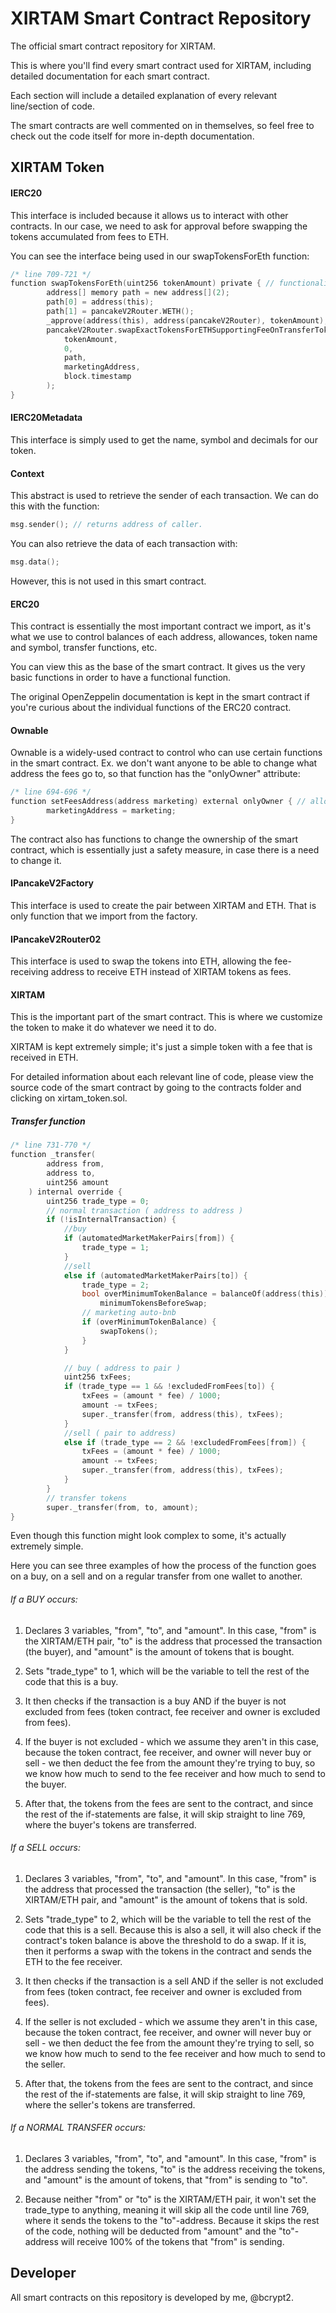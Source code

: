 # XIRTAM Smart Contract Repository

The official smart contract repository for XIRTAM.

This is where you'll find every smart contract used for XIRTAM, including detailed documentation for each smart contract.

Each section will include a detailed explanation of every relevant line/section of code.

The smart contracts are well commented on in themselves, so feel free to check out the code itself for more in-depth documentation.

## XIRTAM Token

#### IERC20
This interface is included because it allows us to interact with other contracts.
In our case, we need to ask for approval before swapping the tokens accumulated from fees to ETH.

You can see the interface being used in our swapTokensForEth function:
```c
/* line 709-721 */
function swapTokensForEth(uint256 tokenAmount) private { // functionality to swap the tokens accumulated from fees into ETH.
        address[] memory path = new address[](2);
        path[0] = address(this);
        path[1] = pancakeV2Router.WETH();
        _approve(address(this), address(pancakeV2Router), tokenAmount);
        pancakeV2Router.swapExactTokensForETHSupportingFeeOnTransferTokens(
            tokenAmount,
            0,
            path,
            marketingAddress,
            block.timestamp
        );
}
```

#### IERC20Metadata

This interface is simply used to get the name, symbol and decimals for our token.

#### Context

This abstract is used to retrieve the sender of each transaction. We can do this with the function:

```c
msg.sender(); // returns address of caller.
```

You can also retrieve the data of each transaction with:

```c
msg.data();
```

However, this is not used in this smart contract.

#### ERC20

This contract is essentially the most important contract we import, as it's what we use to control balances of each address, allowances, token name and symbol, transfer functions, etc.

You can view this as the base of the smart contract. It gives us the very basic functions in order to have a functional function.

The original OpenZeppelin documentation is kept in the smart contract if you're curious about the individual functions of the ERC20 contract.

#### Ownable

Ownable is a widely-used contract to control who can use certain functions in the smart contract. Ex. we don't want anyone to be able to change what address the fees go to, so that function has the "onlyOwner" attribute:

```c
/* line 694-696 */
function setFeesAddress(address marketing) external onlyOwner { // allows us to change the fee receiving address.
        marketingAddress = marketing;
}
```

The contract also has functions to change the ownership of the smart contract, which is essentially just a safety measure, in case there is a need to change it.

#### IPancakeV2Factory

This interface is used to create the pair between XIRTAM and ETH. That is only function that we import from the factory.

#### IPancakeV2Router02

This interface is used to swap the tokens into ETH, allowing the fee-receiving address to receive ETH instead of XIRTAM tokens as fees.

#### XIRTAM

This is the important part of the smart contract. This is where we customize the token to make it do whatever we need it to do.

XIRTAM is kept extremely simple; it's just a simple token with a fee that is received in ETH.

For detailed information about each relevant line of code, please view the source code of the smart contract by going to the contracts folder and clicking on xirtam_token.sol.

##### Transfer function

```c
/* line 731-770 */
function _transfer(
        address from,
        address to,
        uint256 amount
    ) internal override {
        uint256 trade_type = 0;
        // normal transaction ( address to address )
        if (!isInternalTransaction) {
            //buy
            if (automatedMarketMakerPairs[from]) {
                trade_type = 1;
            }
            //sell
            else if (automatedMarketMakerPairs[to]) {
                trade_type = 2;
                bool overMinimumTokenBalance = balanceOf(address(this)) >=
                    minimumTokensBeforeSwap;
                // marketing auto-bnb
                if (overMinimumTokenBalance) {
                    swapTokens();
                }
            }

            // buy ( address to pair )
            uint256 txFees;
            if (trade_type == 1 && !excludedFromFees[to]) {
                txFees = (amount * fee) / 1000;
                amount -= txFees;
                super._transfer(from, address(this), txFees);
            }
            //sell ( pair to address)
            else if (trade_type == 2 && !excludedFromFees[from]) {
                txFees = (amount * fee) / 1000;
                amount -= txFees;
                super._transfer(from, address(this), txFees);
            }
        }
        // transfer tokens
        super._transfer(from, to, amount);
}
```

Even though this function might look complex to some, it's actually extremely simple.

Here you can see three examples of how the process of the function goes on a buy, on a sell and on a regular transfer from one wallet to another.

###### If a BUY occurs:

1. Declares 3 variables, "from", "to", and "amount".
In this case, "from" is the XIRTAM/ETH pair, "to" is the address that processed the transaction (the buyer), and "amount" is the amount of tokens that is bought.

2. Sets "trade_type" to 1, which will be the variable to tell the rest of the code that this is a buy.

3. It then checks if the transaction is a buy AND if the buyer is not excluded from fees (token contract, fee receiver and owner is excluded from fees).

4. If the buyer is not excluded - which we assume they aren't in this case, because the token contract, fee receiver, and owner will never buy or sell - we then deduct the fee from the amount they're trying to buy, so we know how much to send to the fee receiver and how much to send to the buyer.

5. After that, the tokens from the fees are sent to the contract, and since the rest of the if-statements are false, it will skip straight to line 769, where the buyer's tokens are transferred.

###### If a SELL occurs:

1. Declares 3 variables, "from", "to", and "amount".
In this case, "from" is the address that processed the transaction (the seller), "to" is the XIRTAM/ETH pair, and "amount" is the amount of tokens that is sold.

2. Sets "trade_type" to 2, which will be the variable to tell the rest of the code that this is a sell.
Because this is also a sell, it will also check if the contract's token balance is above the threshold to do a swap. If it is, then it performs a swap with the tokens in the contract and sends the ETH to the fee receiver.

3. It then checks if the transaction is a sell AND if the seller is not excluded from fees (token contract, fee receiver and owner is excluded from fees).

4. If the seller is not excluded - which we assume they aren't in this case, because the token contract, fee receiver, and owner will never buy or sell - we then deduct the fee from the amount they're trying to sell, so we know how much to send to the fee receiver and how much to send to the seller.

5. After that, the tokens from the fees are sent to the contract, and since the rest of the if-statements are false, it will skip straight to line 769, where the seller's tokens are transferred.

###### If a NORMAL TRANSFER occurs:

1. Declares 3 variables, "from", "to", and "amount".
In this case, "from" is the address sending the tokens, "to" is the address receiving the tokens, and "amount" is the amount of tokens, that "from" is sending to "to".

2. Because neither "from" or "to" is the XIRTAM/ETH pair, it won't set the trade_type to anything, meaning it will skip all the code until line 769, where it sends the tokens to the "to"-address.
Because it skips the rest of the code, nothing will be deducted from "amount" and the "to"-address will receive 100% of the tokens that "from" is sending.

## Developer
All smart contracts on this repository is developed by me, @bcrypt2.
